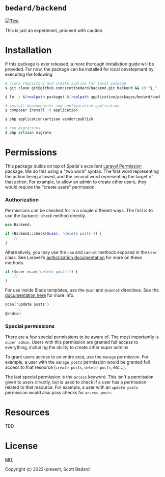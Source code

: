 # `bedard/backend`

[![Test](https://github.com/scottbedard/backend/actions/workflows/test.yml/badge.svg)](https://github.com/scottbedard/backend/actions/workflows/test.yml)

This is just an experiment, proceed with caution.

# Installation

If this package is ever released, a more thorough installation guide will be provided. For now, the package can be installed for local development by executing the following.

```bash
# clone repository and create symlink for local package
$ git clone git@github.com:scottbedard/backend.git backend && cd "$_"

$ ln -s $(realpath package) $(realpath application/packages/bedard/backend)

# install dependencies and configuration application
$ composer install -d application

$ php application/artisan vendor:publish

# run migrations
$ php artisan migrate
```

# Permissions

This package builds on top of Spatie's excellent [Laravel Permission](https://github.com/spatie/laravel-permission) package. We do this using a "two word" syntax. The first word representing the action being allowed, and the second word representing the target of that action. For example, to allow an admin to create other users, they would require the "create users" permission.

### Authorization

Permissions can be checked for in a couple different ways. The first is to use the `Backend::check` method directly.

```php
use Backend;

if (Backend::check($user, 'delete posts')) {
    // ...
}
```

Alternatively, you may use the `can` and `cannot` methods exposed in the `User` class. See Laravel's [authorization documentation](https://laravel.com/docs/9.x/authorization#via-the-user-model) for more on these methods.

```php
if ($user->can('delete posts')) {
    // ...
}
```

For use inside Blade templates, use the `@can` and `@cannot` directives. See the [documentation here](https://laravel.com/docs/9.x/authorization#via-blade-templates) for more info.

```html
@can('update posts')
    ...
@endcan
```

### Special permissions

There are a few special permissions to be aware of. The most importantly is `super admin`. Users with this permission are granted full access to everything, including the ability to create other super admins.

To grant users access to an entire area, use the `manage` permission. For example, a user with the `manage posts` permission would be granted full access to that resource (`create posts`, `delete posts`, etc...).

The last special permission is the `access` keyword. This isn't a permission given to users directly, but is used to check if a user has a permission related to that resource. For example, a user with an `update posts` permission would also pass checks for `access posts`.

# Resources

TBD

# License

[MIT](https://github.com/scottbedard/backend/blob/master/LICENSE)

Copyright (c) 2022-present, Scott Bedard
